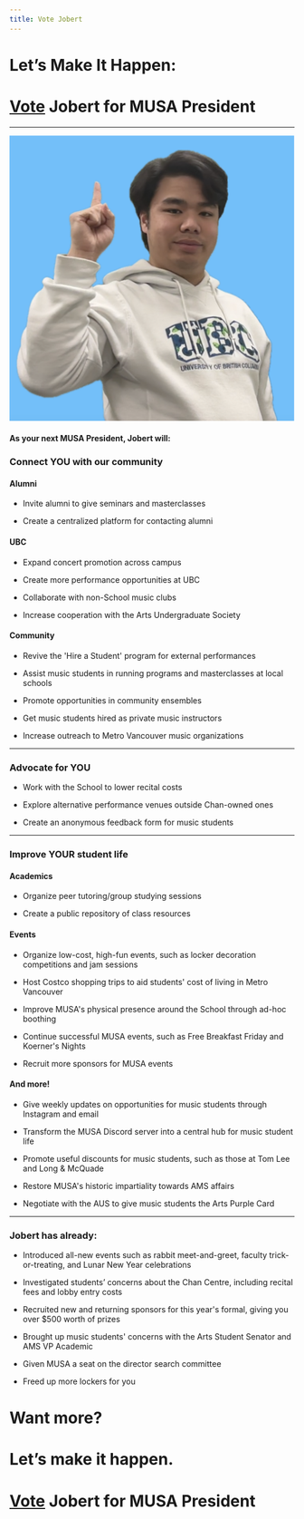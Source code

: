```yaml
---
title: Vote Jobert
---
```

# Let’s Make It Happen:
# [Vote](https://ams.simplyvoting.com) Jobert for MUSA President

***
<img src ="../assets/images/LMIH.png" alt="Let's Make It Happen"/>

#### As your next MUSA President, Jobert will:
### Connect YOU with our community
#### Alumni
- Invite alumni to give seminars and masterclasses

- Create a centralized platform for contacting alumni

#### UBC
- Expand concert promotion across campus

- Create more performance opportunities at UBC

- Collaborate with non-School music clubs

- Increase cooperation with the Arts Undergraduate Society

#### Community
- Revive the 'Hire a Student' program for external performances

- Assist music students in running programs and masterclasses at local schools

- Promote opportunities in community ensembles

- Get music students hired as private music instructors

- Increase outreach to Metro Vancouver music organizations

***
### Advocate for YOU
- Work with the School to lower recital costs

- Explore alternative performance venues outside Chan-owned ones

- Create an anonymous feedback form for music students

***
### Improve YOUR student life
#### Academics
- Organize peer tutoring/group studying sessions

- Create a public repository of class resources

#### Events
- Organize low-cost, high-fun events, such as locker decoration competitions and jam sessions

- Host Costco shopping trips to aid students' cost of living in Metro Vancouver

- Improve MUSA's physical presence around the School through ad-hoc boothing

- Continue successful MUSA events, such as Free Breakfast Friday and Koerner's Nights

- Recruit more sponsors for MUSA events

#### And more!
- Give weekly updates on opportunities for music students through Instagram and email

- Transform the MUSA Discord server into a central hub for music student life

- Promote useful discounts for music students, such as those at Tom Lee and Long & McQuade

- Restore MUSA's historic impartiality towards AMS affairs

- Negotiate with the AUS to give music students the Arts Purple Card

***
### Jobert has already:
- Introduced all-new events such as rabbit meet-and-greet, faculty trick-or-treating, and Lunar New Year celebrations

- Investigated students’ concerns about the Chan Centre, including recital fees and lobby entry costs

- Recruited new and returning sponsors for this year's formal, giving you over $500 worth of prizes

- Brought up music students' concerns with the Arts Student Senator and AMS VP Academic

- Given MUSA a seat on the director search committee

- Freed up more lockers for you

# Want more?
# Let’s make it happen.
# [Vote](https://ams.simplyvoting.com) Jobert for MUSA President
